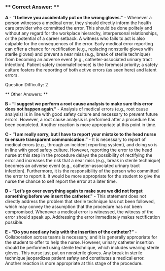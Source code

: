 ### ** Correct Answer: **

**A - "I believe you accidentally put on the wrong gloves."** - Whenever a person witnesses a medical error, they should directly inform the health care provider who committed the error. This should be done politely and without any regard for the workplace hierarchy, interpersonal relationships, or the potential of a career setback. A witness who fails to act is also culpable for the consequences of the error. Early medical error reporting can offer a chance for rectification (e.g., replacing nonsterile gloves with sterile gloves) and prevent a near miss (e.g., break of sterile technique) from becoming an adverse event (e.g., catheter-associated urinary tract infection). Patient safety (nonmaleficence) is the foremost priority; a safety culture fosters the reporting of both active errors (as seen here) and latent errors.

Question Difficulty: 2

** Other Answers: **

**B - “I suggest we perform a root cause analysis to make sure this error does not happen again.”** - Analysis of medical errors (e.g., root cause analysis) is in line with good safety culture and necessary to prevent future errors. However, a root cause analysis is performed after a procedure has been completed. Another reaction is more appropriate at this point in time.

**C - “I am really sorry, but I have to report your mistake to the head nurse to ensure transparent communication.”** - It is necessary to report of medical errors (e.g., through an incident reporting system), and doing so is in line with good safety culture. However, reporting the error to the head nurse at this step in the procedure delays the possibility of rectifying the error and increases the risk that a near miss (e.g., break in sterile technique) becomes an adverse event (e.g., catheter-associated urinary tract infection). Furthermore, it is the responsibility of the person who committed the error to report it. It would be more appropriate for the student to give the nurse the chance to self report the error at a later time.

**D - “Let’s go over everything again to make sure we did not forget something before we insert the catheter."** - This statement does not directly address the problem that sterile technique has not been followed, which may convey the assumption that the procedure has not been compromised. Whenever a medical error is witnessed, the witness of the error should speak up. Addressing the error immediately makes rectification possible.

**E - “Do you need any help with the insertion of the catheter?”** - Collaboration across teams is necessary, and it is generally appropriate for the student to offer to help the nurse. However, urinary catheter insertion should be performed using sterile technique, which includes wearing sterile gloves. This nurse just put on nonsterile gloves. Any break in sterile technique jeopardizes patient safety and constitutes a medical error. Another reaction is more appropriate at this stage of the procedure.

